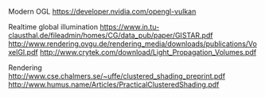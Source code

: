 Modern OGL
https://developer.nvidia.com/opengl-vulkan

Realtime global illumination
https://www.in.tu-clausthal.de/fileadmin/homes/CG/data_pub/paper/GISTAR.pdf
http://www.rendering.ovgu.de/rendering_media/downloads/publications/VoxelGI.pdf
http://www.crytek.com/download/Light_Propagation_Volumes.pdf

Rendering
http://www.cse.chalmers.se/~uffe/clustered_shading_preprint.pdf
http://www.humus.name/Articles/PracticalClusteredShading.pdf
